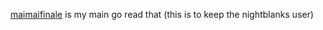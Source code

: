 <p align="center"> <a href="https://github.com/maimaifinale"> maimaifinale</a> is my main go read that (this is to keep the nightblanks user)
</p>
